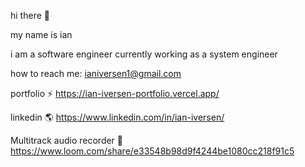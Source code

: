 hi there 👋

my name is ian

i am a software engineer currently working as a system engineer

  
how to reach me: ianiversen1@gmail.com

portfolio ⚡️ https://ian-iversen-portfolio.vercel.app/

linkedin 🌎 https://www.linkedin.com/in/ian-iversen/

Multitrack audio recorder 🎤 https://www.loom.com/share/e33548b98d9f4244be1080cc218f91c5
